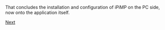 That concludes the installation and configuration of iPiMP on the PC side, now onto the application itself.

[Next](First_Use.md)